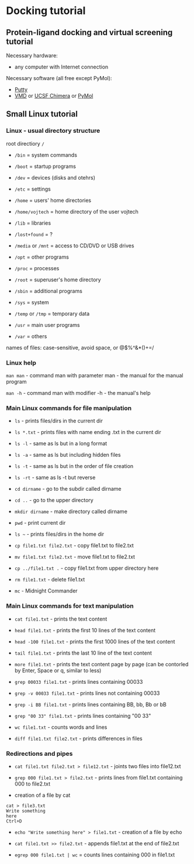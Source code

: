 # Docking tutorial
## Protein-ligand docking and virtual screening tutorial

Necessary hardware:
* any computer with Internet connection

Necessary software (all free except PyMol):
* [Putty](https://www.chiark.greenend.org.uk/~sgtatham/putty/latest.html)
* [VMD](http://www.ks.uiuc.edu/Research/vmd/) or [UCSF Chimera](https://www.cgl.ucsf.edu/chimera/) or [PyMol](https://www.pymol.org/)

## Small Linux tutorial

### Linux - usual directory structure

root directiory `/`

* `/bin` = system commands

* `/boot` = startup programs

* `/dev` = devices (disks and otehrs)

* `/etc` = settings

* `/home` = users' home directories

* `/home/vojtech` = home directory of the user vojtech

* `/lib` = libraries

* `/lost+found` = ?

* `/media` or `/mnt` = access to CD/DVD or USB drives

* `/opt` = other programs

* `/proc` = processes

* `/root` = superuser's home directory

* `/sbin` = additional programs

* `/sys` = system

* `/temp` or `/tmp` = temporary data

* `/usr` = main user programs

* `/var` = others

names of files: case-sensitive, avoid space, or @$%^&*()+=/

### Linux help

`man man` - command man with parameter man - the manual for the manual program

`man -h` - command man with modifier -h - the manual's help

### Main Linux commands for file manipulation

* `ls` - prints files/dirs in the current dir

* `ls *.txt` - prints files with name ending .txt in the current dir

* `ls -l` - same as ls but in a long format

* `ls -a` - same as ls but including hidden files

* `ls -t` - same as ls but in the order of file creation

* `ls -rt` - same as ls -t but reverse

* `cd dirname` - go to the subdir called dirname

* `cd ..` - go to the upper directory

* `mkdir dirname` - make directory called dirname

* `pwd` - print current dir

* `ls ~` - prints files/dirs in the home dir

* `cp file1.txt file2.txt` - copy file1.txt to file2.txt

* `mv file1.txt file2.txt` - move file1.txt to file2.txt

* `cp ../file1.txt .` - copy file1.txt from upper directory here

* `rm file1.txt` - delete file1.txt

* `mc` - Midnight Commander 

### Main Linux commands for text manipulation

* `cat file1.txt` - prints the text content

* `head file1.txt` - prints the first 10 lines of the text content

* `head -100 file1.txt` - prints the first 1000 lines of the text content

* `tail file1.txt` - prints the last 10 line of the text content

* `more file1.txt` - prints the text content page by page (can be contorled by Enter, Space or q, similar to less)

* `grep 00033 file1.txt` - prints lines containing 00033

* `grep -v 00033 file1.txt` - prints lines not containing 00033

* `grep -i BB file1.txt` - prints lines containing BB, bb, Bb or bB

* `grep "00 33" file1.txt` - prints lines containing "00 33"

* `wc file1.txt` - counts words and lines

* `diff file1.txt file2.txt` - prints differences in files

### Redirections and pipes

* `cat file1.txt file2.txt > file12.txt` - joints two files into file12.txt

* `grep 000 file1.txt > file2.txt` - prints lines from file1.txt containing 000 to file2.txt

* creation of a file by cat
```
cat > file3.txt
Write something
here
Ctrl+D
```

* `echo "Write something here" > file1.txt` - creation of a file by echo

* `cat file1.txt >> file2.txt` - appends file1.txt at the end of file2.txt

* `egrep 000 file1.txt | wc` = counts lines containing 000 in file1.txt


